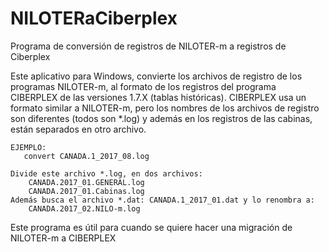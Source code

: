 # NILOTERaCiberplex
Programa de conversión de registros de NILOTER-m a registros de Ciberplex

Este aplicativo para Windows, convierte los archivos de registro de los programas NILOTER-m, al formato de los registros del programa CIBERPLEX de las versiones 1.7.X (tablas históricas).
CIBERPLEX usa un formato similar a NILOTER-m, pero los nombres de los archivos de registro son diferentes (todos son *.log) y además en  los registros de las cabinas, están separados en otro archivo.

```
EJEMPLO:
   convert CANADA.1_2017_08.log

Divide este archivo *.log, en dos archivos:
    CANADA.2017_01.GENERAL.log
    CANADA.2017_01.Cabinas.log
Además busca el archivo *.dat: CANADA.1_2017_01.dat y lo renombra a:
    CANADA.2017_02.NILO-m.log
```

Este programa es útil para cuando se quiere hacer una migración de NILOTER-m a CIBERPLEX
